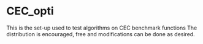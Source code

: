 # CEC_opti
This is the set-up used to test algorithms on CEC benchmark functions
The distribution is encouraged, free and modifications can be done as desired. 
